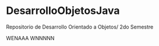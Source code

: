 # DesarrolloObjetosJava
Repositorio de Desarrollo Orientado a Objetos/ 2do Semestre



WENAAA WNNNNN
